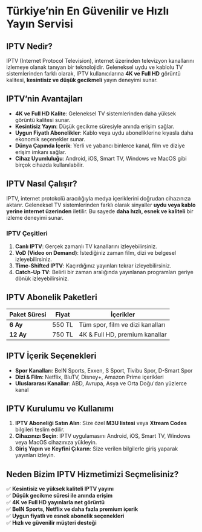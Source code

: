 # Türkiye’nin En Güvenilir ve Hızlı Yayın Servisi

## IPTV Nedir?

IPTV (Internet Protocol Television), internet üzerinden televizyon kanallarını izlemeye olanak tanıyan bir teknolojidir. Geleneksel uydu ve kablolu TV sistemlerinden farklı olarak, IPTV kullanıcılarına **4K ve Full HD** görüntü kalitesi, **kesintisiz ve düşük gecikmeli** yayın deneyimi sunar.

## IPTV’nin Avantajları

- **4K ve Full HD Kalite**: Geleneksel TV sistemlerinden daha yüksek görüntü kalitesi sunar.
- **Kesintisiz Yayın**: Düşük gecikme süresiyle anında erişim sağlar.
- **Uygun Fiyatlı Abonelikler**: Kablo veya uydu aboneliklerine kıyasla daha ekonomik seçenekler sunar.
- **Dünya Çapında İçerik**: Yerli ve yabancı binlerce kanal, film ve diziye erişim imkanı sağlar.
- **Cihaz Uyumluluğu**: Android, iOS, Smart TV, Windows ve MacOS gibi birçok cihazda kullanılabilir.

## IPTV Nasıl Çalışır?

IPTV, internet protokolü aracılığıyla medya içeriklerini doğrudan cihazınıza aktarır. Geleneksel TV sistemlerinden farklı olarak sinyaller **uydu veya kablo yerine internet üzerinden** iletilir. Bu sayede **daha hızlı, esnek ve kaliteli** bir izleme deneyimi sunar.

### IPTV Çeşitleri

1. **Canlı IPTV**: Gerçek zamanlı TV kanallarını izleyebilirsiniz.
2. **VoD (Video on Demand)**: İstediğiniz zaman film, dizi ve belgesel izleyebilirsiniz.
3. **Time-Shifted IPTV**: Kaçırdığınız yayınları tekrar izleyebilirsiniz.
4. **Catch-Up TV**: Belirli bir zaman aralığında yayınlanan programları geriye dönük izleyebilirsiniz.

## IPTV Abonelik Paketleri

| Paket Süresi | Fiyat | İçerikler |
|-------------|-------|-----------|
| **6 Ay**   | 550 TL | Tüm spor, film ve dizi kanalları |
| **12 Ay**  | 750 TL | 4K & Full HD, premium kanallar |

## IPTV İçerik Seçenekleri

- **Spor Kanalları**: BeIN Sports, Exxen, S Sport, Tivibu Spor, D-Smart Spor
- **Dizi & Film**: Netflix, BluTV, Disney+, Amazon Prime içerikleri
- **Uluslararası Kanallar**: ABD, Avrupa, Asya ve Orta Doğu'dan yüzlerce kanal

## IPTV Kurulumu ve Kullanımı

1. **IPTV Aboneliği Satın Alın**: Size özel **M3U listesi** veya **Xtream Codes** bilgileri teslim edilir.
2. **Cihazınızı Seçin**: IPTV uygulamasını Android, iOS, Smart TV, Windows veya MacOS cihazınıza yükleyin.
3. **Giriş Yapın ve Keyfini Çıkarın**: Size verilen bilgilerle giriş yaparak yayınları izleyin.

## Neden Bizim IPTV Hizmetimizi Seçmelisiniz?

✅ **Kesintisiz ve yüksek kaliteli IPTV yayını**  
✅ **Düşük gecikme süresi ile anında erişim**  
✅ **4K ve Full HD yayınlarla net görüntü**  
✅ **BeIN Sports, Netflix ve daha fazla premium içerik**  
✅ **Uygun fiyatlı ve esnek abonelik seçenekleri**  
✅ **Hızlı ve güvenilir müşteri desteği** 
